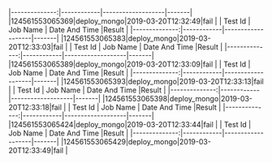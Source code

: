 |--------------:|------------|-------------------|-------|
|124561553065369|deploy_mongo|2019-03-20T12:32:49|fail   |
|    Test Id    |  Job Name  |   Date And Time   |Result |
|--------------:|------------|-------------------|-------|
|124561553065383|deploy_mongo|2019-03-20T12:33:03|fail   |
|    Test Id    |  Job Name  |   Date And Time   |Result |
|--------------:|------------|-------------------|-------|
|124561553065389|deploy_mongo|2019-03-20T12:33:09|fail   |
|    Test Id    |  Job Name  |   Date And Time   |Result |
|--------------:|------------|-------------------|-------|
|124561553065393|deploy_mongo|2019-03-20T12:33:13|fail   |
|    Test Id    |  Job Name  |   Date And Time   |Result |
|--------------:|------------|-------------------|-------|
|124561553065398|deploy_mongo|2019-03-20T12:33:18|fail   |
|    Test Id    |  Job Name  |   Date And Time   |Result |
|--------------:|------------|-------------------|-------|
|124561553065424|deploy_mongo|2019-03-20T12:33:44|fail   |
|    Test Id    |  Job Name  |   Date And Time   |Result |
|--------------:|------------|-------------------|-------|
|124561553065429|deploy_mongo|2019-03-20T12:33:49|fail   |
